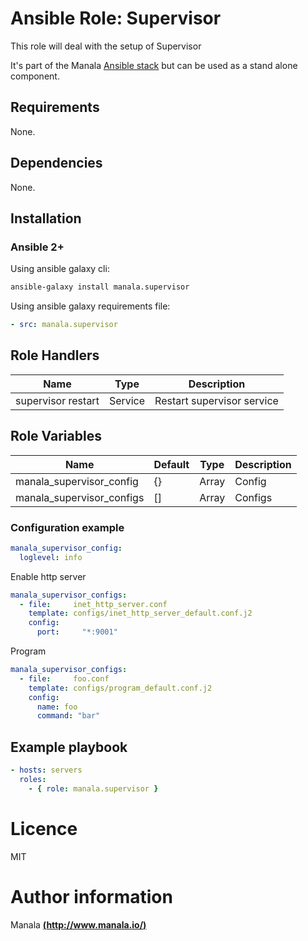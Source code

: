 # Ansible Role: Supervisor

This role will deal with the setup of Supervisor

It's part of the Manala <a href="http://www.manala.io" target="_blank">Ansible stack</a> but can be used as a stand alone component.

## Requirements

None.

## Dependencies

None.

## Installation

### Ansible 2+

Using ansible galaxy cli:

```bash
ansible-galaxy install manala.supervisor
```

Using ansible galaxy requirements file:

```yaml
- src: manala.supervisor
```

## Role Handlers

|Name|Type|Description|
|----|----|-----------|
|supervisor restart|Service|Restart supervisor service

## Role Variables

|Name|Default|Type|Description|
|----|-------|----|-----------|
|manala_supervisor_config|{}|Array|Config
|manala_supervisor_configs|[]|Array|Configs

### Configuration example

```yaml
manala_supervisor_config:
  loglevel: info
```

Enable http server

```yaml
manala_supervisor_configs:
  - file:     inet_http_server.conf
    template: configs/inet_http_server_default.conf.j2
    config:
      port:     "*:9001"
```

Program

```yaml
manala_supervisor_configs:
  - file:     foo.conf
    template: configs/program_default.conf.j2
    config:
      name: foo
      command: "bar"
```

## Example playbook

```yaml
- hosts: servers
  roles:
    - { role: manala.supervisor }
```

# Licence

MIT

# Author information

Manala [**(http://www.manala.io/)**](http://www.manala.io)
